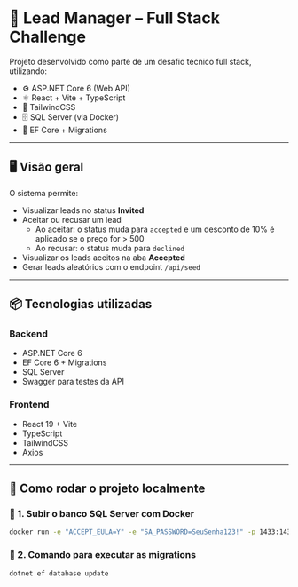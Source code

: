 # 🧰 Lead Manager – Full Stack Challenge

Projeto desenvolvido como parte de um desafio técnico full stack, utilizando:

- ⚙️ ASP.NET Core 6 (Web API)
- ⚛️ React + Vite + TypeScript
- 🎨 TailwindCSS
- 🗄️ SQL Server (via Docker)
- 🧪 EF Core + Migrations

---

## 🖥️ Visão geral

O sistema permite:

- Visualizar leads no status **Invited**
- Aceitar ou recusar um lead
  - Ao aceitar: o status muda para `accepted` e um desconto de 10% é aplicado se o preço for > 500
  - Ao recusar: o status muda para `declined`
- Visualizar os leads aceitos na aba **Accepted**
- Gerar leads aleatórios com o endpoint `/api/seed`

---

## 📦 Tecnologias utilizadas

### Backend

- ASP.NET Core 6
- EF Core 6 + Migrations
- SQL Server
- Swagger para testes da API

### Frontend

- React 19 + Vite
- TypeScript
- TailwindCSS
- Axios

---

## 🚀 Como rodar o projeto localmente

### 🔧 1. Subir o banco SQL Server com Docker

```bash
docker run -e "ACCEPT_EULA=Y" -e "SA_PASSWORD=SeuSenha123!" -p 1433:1433 --name sqlserver -d mcr.microsoft.com/mssql/server:2022-latest
```

### 🔧 2. Comando para executar as migrations

```bash
dotnet ef database update
```
